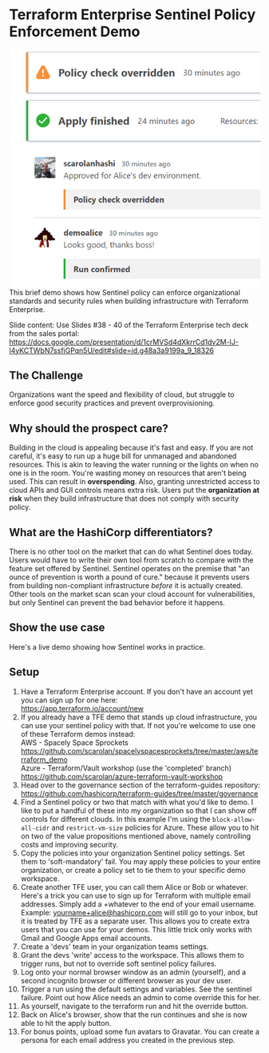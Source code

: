 # Terraform Enterprise Sentinel Policy Enforcement Demo

<img align="right" src="alice.png" width=500px>
This brief demo shows how Sentinel policy can enforce organizational standards and security rules when building infrastructure with Terraform Enterprise.

Slide content: Use Slides #38 - 40 of the Terraform Enterprise tech deck from the sales portal:
https://docs.google.com/presentation/d/1crMVSd4dXkrrCd1dv2M-lJ-l4yKCTWbN7ssfjGPqn5U/edit#slide=id.g48a3a9199a_9_18326

## The Challenge
Organizations want the speed and flexibility of cloud, but struggle to enforce good security practices and prevent overprovisioning.

## Why should the prospect care?
Building in the cloud is appealing because it's fast and easy. If you are not careful, it's easy to run up a huge bill for unmanaged and abandoned resources. This is akin to leaving the water running or the lights on when no one is in the room. You're wasting money on resources that aren't being used. This can result in **overspending**. Also, granting unrestricted access to cloud APIs and GUI controls means extra risk. Users put the **organization at risk** when they build infrastructure that does not comply with security policy.

## What are the HashiCorp differentiators?
There is no other tool on the market that can do what Sentinel does today. Users would have to write their own tool from scratch to compare with the feature set offered by Sentinel. Sentinel operates on the premise that "an ounce of prevention is worth a pound of cure." because it prevents users from building non-compliant infrastructure _before_ it is actually created. Other tools on the market scan scan your cloud account for vulnerabilities, but only Sentinel can prevent the bad behavior before it happens.

## Show the use case
Here's a live demo showing how Sentinel works in practice. 

## Setup
1. Have a Terraform Enterprise account. If you don't have an account yet you can sign up for one here:  
https://app.terraform.io/account/new
1. If you already have a TFE demo that stands up cloud infrastructure, you can use your sentinel policy with that. If not you're welcome to use one of these Terraform demos instead:  
AWS - Spacely Space Sprockets  
https://github.com/scarolan/spacelyspacesprockets/tree/master/aws/terraform_demo  
Azure - Terraform/Vault workshop (use the 'completed' branch)  
https://github.com/scarolan/azure-terraform-vault-workshop
1. Head over to the governance section of the terraform-guides repository:
https://github.com/hashicorp/terraform-guides/tree/master/governance
1. Find a Sentinel policy or two that match with what you'd like to demo. I like to put a handful of these into my organization so that I can show off controls for different clouds. In this example I'm using the `block-allow-all-cidr` and `restrict-vm-size` policies for Azure. These allow you to hit on two of the value propositions mentioned above, namely controlling costs and improving security.
1. Copy the policies into your organization Sentinel policy settings. Set them to 'soft-mandatory' fail. You may apply these policies to your entire organization, or create a policy set to tie them to your specific demo workspace.
1. Create another TFE user, you can call them Alice or Bob or whatever. Here's a trick you can use to sign up for Terraform with multiple email addresses. Simply add a +whatever to the end of your email username. Example: yourname+alice@hashicorp.com will still go to your inbox, but it is treated by TFE as a separate user. This allows you to create extra users that you can use for your demos. This little trick only works with Gmail and Google Apps email accounts.
1. Create a 'devs' team in your organization teams settings.
1. Grant the devs 'write' access to the workspace. This allows them to trigger runs, but not to override soft sentinel policy failures.
1. Log onto your normal browser window as an admin (yourself), and a second incognito browser or different browser as your dev user.
1. Trigger a run using the default settings and variables. See the sentinel failure. Point out how Alice needs an admin to come override this for her.
1. As yourself, navigate to the terraform run and hit the override button.
1. Back on Alice's browser, show that the run continues and she is now able to hit the apply button.
1. For bonus points, upload some fun avatars to Gravatar. You can create a persona for each email address you created in the previous step.